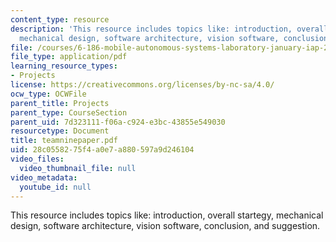 ```yaml
---
content_type: resource
description: 'This resource includes topics like: introduction, overall startegy,
  mechanical design, software architecture, vision software, conclusion, and suggestion.'
file: /courses/6-186-mobile-autonomous-systems-laboratory-january-iap-2005/28c0558275f4a0e7a880597a9d246104_teamninepaper.pdf
file_type: application/pdf
learning_resource_types:
- Projects
license: https://creativecommons.org/licenses/by-nc-sa/4.0/
ocw_type: OCWFile
parent_title: Projects
parent_type: CourseSection
parent_uid: 7d323111-f06a-c924-e3bc-43855e549030
resourcetype: Document
title: teamninepaper.pdf
uid: 28c05582-75f4-a0e7-a880-597a9d246104
video_files:
  video_thumbnail_file: null
video_metadata:
  youtube_id: null
---
```

This resource includes topics like: introduction, overall startegy, mechanical design, software architecture, vision software, conclusion, and suggestion.